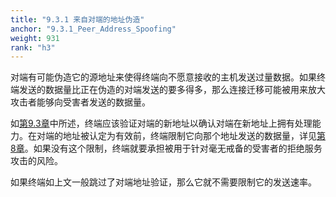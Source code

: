 ```yaml
---
title: "9.3.1 来自对端的地址伪造"
anchor: "9.3.1_Peer_Address_Spoofing"
weight: 931
rank: "h3"
---
```


对端有可能伪造它的源地址来使得终端向不愿意接收的主机发送过量数据。如果终端发送的数据量比正在伪造的对端发送的要多得多，那么连接迁移可能被用来放大攻击者能够向受害者发送的数据量。

如[第9.3章](#9.3_Responding_to_Connection_Migration)中所述，终端应该验证对端的新地址以确认对端在新地址上拥有处理能力。在对端的地址被认定为有效前，终端限制它向那个地址发送的数据量，详见[第8章](#8_Address_Validation)。如果没有这个限制，终端就要承担被用于针对毫无戒备的受害者的拒绝服务攻击的风险。

如果终端如上文一般跳过了对端地址验证，那么它就不需要限制它的发送速率。
